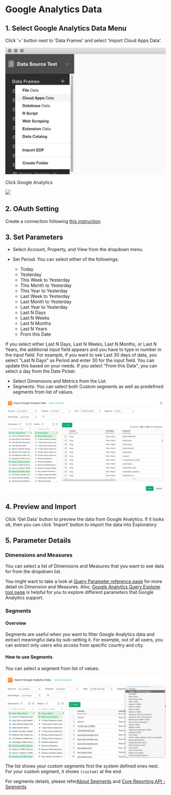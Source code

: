 # Google Analytics Data

## 1. Select Google Analytics Data Menu

Click '+' button next to 'Data Frames' and select 'Import Cloud Apps Data'.

![](images/import-cloudapps.png)

Click Google Analytics

![](images/google-analytics-select.png)

## 2. OAuth Setting

Create a connection following [this instruction](https://blog.exploratory.io/how-to-setup-oauth-cloud-apps-connections-in-exploratory-a5c20d18e7c7).

## 3. Set Parameters

- Select Account, Property, and View from the dropdown menu.
- Set Period. You can select either of the followings:

  - Today
  - Yesterday
  - This Week to Yesterday
  - This Month to Yesterday
  - This Year to Yesterday
  - Last Week to Yesterday
  - Last Month to Yesterday
  - Last Year to Yesterday
  - Last N Days
  - Last N Weeks
  - Last N Months
  - Last N Years
  - From this Date
  
If you select either Last N Days, Last N Weeks, Last N Months, or Last N Years, the additional input field appears and you have to type in number in the input field. For example, if you want to see Last 30 days of data, you select "Last N Days" as Period and enter 30 for the input field. You can update this based on your needs. If you select "From this Date", you can select a day from the Date Picker.

- Select Dimensions and Metrics from the List.
- Segments: You can select both Custom segments as well as predefined segments from list of values.

![](images/google-analytics-setting.png)

## 4. Preview and Import

Click 'Get Data' button to preview the data from Google Analytics. If it looks ok, then you can click 'Import' button to import the data into Exploratory.


## 5. Parameter Details

### Dimensions and Measures

You can select a list of Dimensions and Measures that you want to see data for from the dropdown list.

You might want to take a look at [Query Parameter reference page](https://developers.google.com/analytics/devguides/reporting/core/v3/reference) for more detail on Dimension and Measures. Also, [Google Analytics Query Explorer tool page](https://ga-dev-tools.appspot.com/query-explorer/) is helpful for you to explore different parameters that Google Analytics support.

### Segments

#### Overview
Segments are useful when you want to filter Google Analytics data and extract meaningful data by sub-setting it. For example, out of all users, you can extract only users who access from specific country and city.

#### How to use Segments

You can select a segment from list of values.

![](images/google-analytics-segments.png)

The list shows your custom segments first the system defined ones next. For your custom segment, it shows `(custom)` at the end.

For segments details, please refer[About Segments](https://support.google.com/analytics/answer/3123951) and [Core Reporting API - Segments](https://developers.google.com/analytics/devguides/reporting/core/v3/segments)
